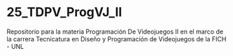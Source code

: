 # 25_TDPV_ProgVJ_II
Repositorio para la materia Programación De Videojuegos II en el marco de la carrera Tecnicatura en Diseño y Programación de Videojuegos de la FICH - UNL
